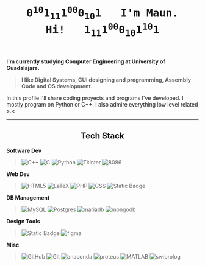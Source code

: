 <h1 align="center">&emsp;<br/><samp>0<sup>10</sup>1<sub>11</sub>1<sup>00</sup>0<sub>10</sub>1&emsp;&emsp;&emsp;I'm Maun. Hi!&emsp;&emsp;&emsp;1<sub>11</sub>1<sup>00</sup>0<sub>10</sub>1<sup>10</sup>1<br/>&emsp;</samp></h1>

**I'm currently studying Computer Engineering at University of Guadalajara.**
>**I like Digital Systems, GUI designing and programming, Assembly Code and OS development.**

In this profile I'll share coding proyects and programs I've developed.
I mostly program on Python or C++. 
I also admire everything low level related >.<

---
<h2 align="center">Tech Stack</h2>

**Software Dev**
>![C++](https://img.shields.io/badge/c++-%2300599C.svg?style=for-the-badge&logo=c%2B%2B&logoColor=white) ![C](https://img.shields.io/badge/c-%2300599C.svg?style=for-the-badge&logo=c&logoColor=white) ![Python](https://img.shields.io/badge/python-3670A0?style=for-the-badge&logo=python&logoColor=ffdd54) ![Tkinter](https://img.shields.io/badge/Tkinter-blue?style=for-the-badge) ![8086](https://img.shields.io/badge/8086%20Assembly-darkgreen?style=for-the-badge)

**Web Dev**
>![HTML5](https://img.shields.io/badge/html5-%23E34F26.svg?style=for-the-badge&logo=html5&logoColor=white) ![LaTeX](https://img.shields.io/badge/latex-%23008080.svg?style=for-the-badge&logo=latex&logoColor=white) ![PHP](https://img.shields.io/badge/PHP-777BB4?style=for-the-badge&logo=php&logoColor=white) ![CSS](https://img.shields.io/badge/CSS-gray?style=for-the-badge&logo=css3&logoColor=white) ![Static Badge](https://img.shields.io/badge/xampp-%23FB7A24?style=for-the-badge&logo=xampp&logoColor=white)

**DB Management**
>![MySQL](https://img.shields.io/badge/mysql-4479A1.svg?style=for-the-badge&logo=mysql&logoColor=white) ![Postgres](https://img.shields.io/badge/postgres-%23316192.svg?style=for-the-badge&logo=postgresql&logoColor=white) ![mariadb](https://img.shields.io/badge/MariaDb-blue?style=for-the-badge&logo=mariadb&logoColor=white) ![mongodb](https://img.shields.io/badge/mongodb-%2347A248?style=for-the-badge&logo=mongodb&logoColor=white)


**Design Tools**
>![Static Badge](https://img.shields.io/badge/canva-%2300C4CC?style=for-the-badge&logo=canva&logoColor=white) ![figma](https://img.shields.io/badge/Figma-red?style=for-the-badge&logo=figma&logoColor=white)

**Misc**
>![GitHub](https://img.shields.io/badge/github-%23121011.svg?style=for-the-badge&logo=github&logoColor=white) ![Git](https://img.shields.io/badge/git-%23F05033.svg?style=for-the-badge&logo=git&logoColor=white) ![anaconda](https://img.shields.io/badge/anaconda-%2344A833?style=for-the-badge&logo=anaconda&logoColor=white) ![proteus](https://img.shields.io/badge/proteus-%231C79B3?style=for-the-badge&logo=proteus&logoColor=white) ![MATLAB](https://img.shields.io/badge/MATLAB-orange?style=for-the-badge) ![swiprolog](https://img.shields.io/badge/swi%20prolog-blue?style=for-the-badge)











